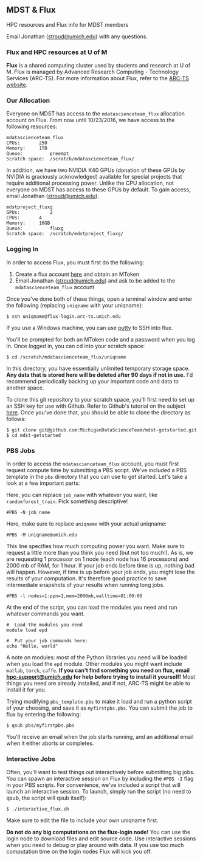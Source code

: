 ## MDST & Flux

HPC resources and Flux info for MDST members

Email Jonathan (stroud@umich.edu) with any questions.

### Flux and HPC resources at U of M

**Flux** is a shared computing cluster used by students and research
  at U of M. Flux is managed by Advanced Research Computing -
  Technology Services (ARC-TS). For more information about Flux, refer
  to the [ARC-TS website](http://arc-ts.umich.edu/resources/compute-resources/).

### Our Allocation

Everyone on MDST has access to the `mdatascienceteam_flux` allocation
account on Flux. From now until 10/23/2016, we have access to the
following resources:

```
mdatascienceteam_flux
CPUs:		250
Memory:		1TB
Queue:          preempt
Scratch space:  /scratch/mdatascienceteam_flux/
```

In addition, we have two NVIDIA K40 GPUs (donation of these GPUs by
NVIDIA is graciously acknowledged) available for special projects that
require additional processing power. Unlike the CPU allocation, not
everyone on MDST has access to these GPUs by default. To gain access,
email Jonathan (stroud@umich.edu).

```
mdstproject_fluxg
GPUs:           2
CPUs:		4
Memory:		16GB
Queue:          fluxg
Scratch space:  /scratch/mdstproject_fluxg/
```


### Logging In

In order to access Flux, you must first do the following:

1. Create a flux account [here](https://arc-ts.umich.edu/fluxform/)
and obtain an MToken
2. Email Jonathan (stroud@umich.edu) and ask to be added to the
`mdatascienceteam_flux` account

Once you've done both of these things, open a terminal window and
enter the following (replacing `uniqname` with your uniqname):

```
$ ssh uniqname@flux-login.arc-ts.umich.edu
```

If you use a Windows machine, you can use
[putty](http://www.putty.org/) to SSH into flux.

You'll be prompted for both an MToken code and a password when you log
in. Once logged in, you can cd into your scratch space:

```
$ cd /scratch/mdatascienceteam_flux/uniqname
```

In this directory, you have essentially unlimited temporary storage
space. **Any data that is stored here will be deleted after 90 days if
not in use.** I'd recommend periodically backing up your important
code and data to another space.

To clone this git repository to your scratch space, you'll first need
to set up an SSH key for use with Github. Refer to Github's tutorial
on the subject
[here](https://help.github.com/articles/generating-an-ssh-key/). Once
you've done that, you should be able to clone the directory as
follows:

```
$ git clone git@github.com:MichiganDataScienceTeam/mdst-getstarted.git
$ cd mdst-getstarted
```

### PBS Jobs

In order to access the `mdatascienceteam_flux` account, you must first
request compute time by submitting a PBS script. We've included a PBS
template in the `pbs` directory that you can use to get started. Let's
take a look at a few important parts:

Here, you can replace `job_name` with whatever you want, like
`randomforest_train`. Pick something descriptive!

```
#PBS -N job_name
```

Here, make sure to replace `uniqname` with your actual uniqname:

```
#PBS -M uniqname@umich.edu
```

This line specifies how much computing power you want. Make sure to
request a little more than you think you need (but not too much!). As
is, we are requesting 1 processor on 1 node (each node has 16
processors) and 2000 mb of RAM, for 1 hour. If your job ends before
time is up, nothing bad will happen. However, if time is up before
your job ends, you might lose the results of your computation. It's
therefore good practice to save intermediate snapshots of your results
when running long jobs.

```
#PBS -l nodes=1:ppn=1,mem=2000mb,walltime=01:00:00
```

At the end of the script, you can load the modules you need and run
whatever commands you want.

```
#  Load the modules you need
module load epd

#  Put your job commands here:
echo "Hello, world"
```

A note on modules: most of the Python libraries you need will be
loaded when you load the `epd` module. Other modules you might want
include `matlab`, `torch`, `caffe`. **If you can't find something you
need on flux, email hpc-support@umich.edu for help before trying to
install it yourself!** Most things you need are already installed, and
if not, ARC-TS might be able to install it for you.

Trying modifying `pbs_template.pbs` to make it load and run a python
script of your choosing, and save it as `myfirstpbs.pbs`. You can
submit the job to flux by entering the following:

```
$ qsub pbs/myfirstpbs.pbs
```

You'll receive an email when the job starts running, and an additional
email when it either aborts or completes.

### Interactive Jobs

Often, you'll want to test things out interactively before submitting
big jobs. You can spawn an interactive session on Flux by including
the `#PBS -I` flag in your PBS scripts. For convenience, we've
included a script that will launch an interactive session. To launch,
simply run the script (no need to qsub, the script will qsub itself):

```
$ ./interactive_flux.sh
```

Make sure to edit the file to include your own uniqname first.

**Do not do any big computations on the flux-login node!** You can use
  the login node to download files and edit source code. Use
  interactive sessions when you need to debug or play around with
  data. If you use too much computation time on the login nodes Flux
  will kick you off.